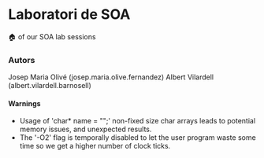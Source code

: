 # Laboratori de SOA

🏠 of our SOA lab sessions

### Autors

Josep Maria Olivé (josep.maria.olive.fernandez)
Albert Vilardell  (albert.vilardell.barnosell)

#### Warnings

* Usage of 'char* name = "";' non-fixed size char arrays leads to potential memory issues, and unexpected results.
* The '-O2' flag is temporally disabled to let the user program waste some time so we get a higher number of clock ticks.